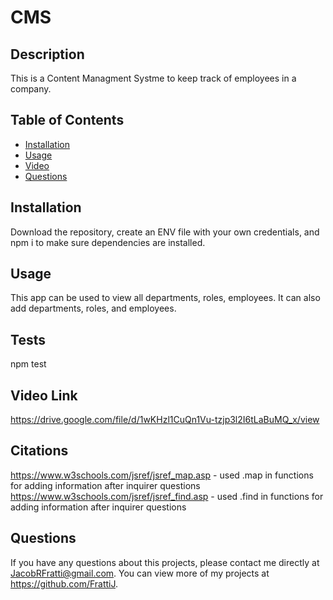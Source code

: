 # CMS
  
## Description 
This is a Content Managment Systme to keep track of employees in a company.

## Table of Contents
* [Installation](#installation)
* [Usage](#usage)
* [Video](#video)
* [Questions](#questions)
  
## Installation 
Download the repository, create an ENV file with your own credentials, and npm i to make sure dependencies are installed.

## Usage 
This app can be used to view all departments, roles, employees. It can also add departments, roles, and employees.

## Tests
npm test

## Video Link
https://drive.google.com/file/d/1wKHzl1CuQn1Vu-tzjp3l2I6tLaBuMQ_x/view

## Citations
https://www.w3schools.com/jsref/jsref_map.asp - used .map in functions for adding information after inquirer questions
https://www.w3schools.com/jsref/jsref_find.asp - used .find in functions for adding information after inquirer questions

## Questions
If you have any questions about this projects, please contact me directly at JacobRFratti@gmail.com. You can view more of my projects at https://github.com/FrattiJ.